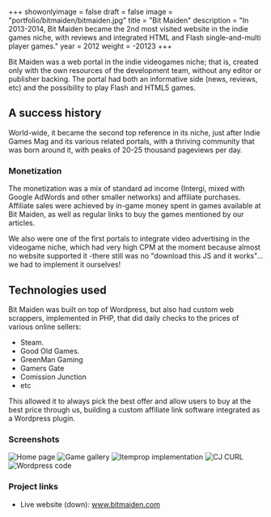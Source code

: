 +++
showonlyimage = false
draft = false
image = "portfolio/bitmaiden/bitmaiden.jpg"
title = "Bit Maiden"
description = "In 2013-2014, Bit Maiden became the 2nd most visited website in the indie games niche, with reviews and integrated HTML and Flash single-and-multi player games."
year = 2012
weight = -20123
+++

Bit Maiden was a web portal in the indie videogames niche; that is, created only with the own resources of the development team, without any editor or publisher backing. The portal had both an informative side (news, reviews, etc) and the possibility to play Flash and HTML5 games.

## A success history

World-wide, it became the second top reference in its niche, just after Indie Games Mag and its various related portals, with a thriving community that was born around it, with peaks of 20-25 thousand pageviews per day.

### Monetization

The monetization was a mix of standard ad income (Intergi, mixed with Google AdWords and other smaller networks) and affiliate purchases. Affiliate sales were achieved by in-game money spent in games available at Bit Maiden, as well as regular links to buy the games mentioned by our articles.

We also were one of the first portals to integrate video advertising in the videogame niche, which had very high CPM at the moment because almost no website supported it -there still was no "download this JS and it works"... we had to implement it ourselves!

## Technologies used

Bit Maiden was built on top of Wordpress, but also had custom web scrappers, implemented in PHP, that did daily checks to the prices of various online sellers:

* Steam.
* Good Old Games.
* GreenMan Gaming
* Gamers Gate
* Comission Junction
* etc

This allowed it to always pick the best offer and allow users to buy at the best price through us, building a custom affiliate link software integrated as a Wordpress plugin.


### Screenshots

 ![Home page](/portfolio/bitmaiden/screen1.jpg)
 ![Game gallery](/portfolio/bitmaiden/screen2.jpg)
 ![Itemprop implementation](/portfolio/bitmaiden/itemprop.png)
 ![CJ CURL](/portfolio/bitmaiden/curl.png)
 ![Wordpress code](/portfolio/bitmaiden/code.png)

### Project links

  * Live website (down): www.bitmaiden.com
